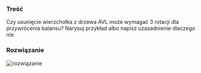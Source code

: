 ### Treść
Czy usunięcie wierzchołka z drzewa AVL może wymagać 3 rotacji dla przywrócenia balansu?
Narysuj przykład albo napisz uzasadnienie dlaczego nie.

### Rozwiązanie
![rozwiązanie](http://drive.google.com/uc?export=view&id=18r0ZsfSLPgUdXK9bdIv5Qvshg-SsZL3H)
